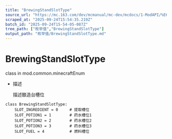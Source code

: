 ```yaml
---
title: "BrewingStandSlotType"
source_url: "https://mc.163.com/dev/mcmanual/mc-dev/mcdocs/1-ModAPI/%E6%9E%9A%E4%B8%BE%E5%80%BC/BrewingStandSlotType.html"
scraped_at: "2025-09-24T15:54:35.219Z"
batch_id: "2025-09-24T15-54-05-087Z"
tree_path: ["枚举值","BrewingStandSlotType"]
output_path: "枚举值/BrewingStandSlotType.md"
---
```


#  BrewingStandSlotType

class in mod.common.minecraftEnum

*   描述
    
    描述酿造台槽位
    

```
class BrewingStandSlotType:
	SLOT_INGREDIENT = 0  	# 提取槽位
	SLOT_POTION1 = 1  		# 药水槽位1
	SLOT_POTION2 = 2  		# 药水槽位2
	SLOT_POTION3 = 3  		# 药水槽位3
	SLOT_FUEL = 4 			# 燃料槽位


```